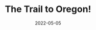 ---
title: The Trail to Oregon!
slug: trail-oregon
subheader: 'book by Jeff Blim, Nick Lang, and Matt Lang, music by Jeff Blim

  directed by Reese Klemm and Julia Fennell

  Spring 2022'
description: 'Based on the Oregon Trail computer game that we all grew up with and loved. <em>The Trail to Oregon</em> follows a family of five as they make their way from Missouri to Oregon in 1848. From starvation to bandits to dysentery, the family endures all of these challenges in hopes of a better life in Oregon.'
vimeo_link: https://player.vimeo.com/video/716090974
roles:
  Cast:
  - name: Tanaka Nemarundwe
    role: Mother
    bio: is a first-year Political Science and Economics double major. This is her first show with UT, however some of her favorite pre-college theater shows that she has been a part of were *Once On This Island*, *Les Miserables*, and *Freaky Friday*. 
  - name: Grey Moszkowski
    role: Father
    bio: is a fourth-year Political Science major in the College. With UT, he has previously worked on *Grenadine* (various roles). Outside of UT, he has performed in *Cabaret* (Ernst Ludwig), *Spring Awakening* (Adults), *The Drowsy Chaperone* (Aldolpho), *The Music Man* (Ensemble/Quartet u/s), *Rent* (Ensemble), and other works, both established and original. He also has experience in short films. Grey is excited to close out his college career with the cast and crew of TTO!
  - name: Gwendolyn Laub
    role: Son
    bio: is a second-year double majoring in Theater and Performance Studies and Gender and Sexuality Studies. This is Gwen's first UT show, but you may have seen her performing with the improv group Off-Off Campus! Some of her favorite previous roles have been Agnes in *She Kills Monsters* and Katherine in *Newsies*. Gwen would like to thank her family for always supporting her and the cast and crew of TTO for being so welcoming and creating an amazing show! She hopes you enjoy it and fully believe that this twenty year old girl is a seven year old boy.
  - name: Lillian McHugh
    role: Daughter
    bio: "is a second-year Biological Sciences major with a Visual Arts minor. She has previously been involved with UT's staged readings and a virtual monologue series by the Dean's Men. She can't wait to introduce her new script, \"DARLA: The Untold Story of a Western Barmaid\", to the masses."
  - name: Harry Franklin
    role: McDoon et al.
    bio: is a second-year Public Policy major. He has previously performed at the University in *Original Sin* (Simon) and *Love's Labour's Lost* (Don Armado). When not doing theatre, Harry enjoys a cappella, tap dancing, and joggling. He would like to thank the amazing cast and crew for a fantastic experience these past four months!
  - name: Jefferson Lind
    role: Grandpa/Cletus
    bio: is a second-year Economics and Psychology major (sorry). This is his first show with UT, although he's a prolific entertainer. In his spare time, he enjoys doing schoolwork, his job at the CLI, and work in Student Government (sorry again). Lind would like to dedicate this performance to all of the grandfathers in the audience. This one's for you.
  - name: Josh Winston
    role: Understudy - Men
    bio: is a first-year prospective Near Eastern Languages and Civilizations major. He's been doing theater since middle school, but this is his first official show here at UChicago! He hopes that you all enjoy taking your wagon party down the trail to Oregon!
  - name: Caroline Lopez
    role: Understudy - Mother
    bio: is a first-year Chemistry major. She is thrilled to be part of her first UT show and would like to thank the cast and crew for creating such a fun and welcoming environment and working so hard to put up this hysterical show.  
  - name: Kaleigh Perez
    role: Understudy - Kids
    bio: is a first-year Anthropology and Art History major. This is her first show with UT, but you might have seen her at several open mics around campus. She would like to thank the cast, crew, and directors for being so welcoming and wonderful in the past few months as the show came together. 
  Band:
  - name: Davis Cook
    role: Guitarist
    bio: is a third-year English major. This is his first time playing for a theater band.
  - name: Hayden Cremen
    role: Drummer
    bio: is a second-year History and Cinema and Media Studies major.
  - name: Abby Kanes
    role: Bass
    bio: is a first-year TAPS and Business Economics major. In UT she performed in the *The Heirs* Workshop (Aveline) in Fall 2021 and the TAPS show *Amazons and their Men* (The Frau) and this quarter she is the lead props designer on *Scientific Method*. She has played in pit orchestras at her performing arts summer camp and is thrilled to perform bass in UT as well. She is also a member of UT Committee. 
  - name: Elena Gill
    role: Pianist
    bio: is a second-year Public Policy and Linguistics major. She has previously worked on *Yivdak* (Music Composition/Direction) and *Love's Labour's Lost* (Assistant Sound Designer). In high school, she played Keyboard 1 in the pit for *RENT*, *Chicago*, and *Sister Act*.
  - name: Owen Dominguez
    role: Pianist
    bio: is a first-year biology and music double major. This is her first show with UT. In the wild you can find her researching frogs, composing music, and preaching the good word of octopuses.
  Production Staff:
  - name: Reese Klemm
    role: Co-Director/Choreographer
    bio:  is a third-year Economics major and French minor (anticipated French and Cinema double-minor). Her previous credits include working as Assistant Production Manager (*The Winter's Tale*, Fall 2019), Assistant Director (*The Old Man and The Old Moon*, Winter 2020), a handful of writing/directing credits from Theater[24], and two seasons of UT Committee. She is incredibly excited to make an example of Committee's first cross-quarter show and introduce UChicago to StarKid Productions, the company responsible for this unhinged musical!  
  - name: Julia Fennell
    role: Co-Director
  - name: Guilherme Galhardo
    role: Vocal Director
    bio: is a third-year Comparative Human Development major and Math minor. This is their first show with UT, and he's very grateful for the opportunity to work with fellow directors Julia Fennell and Reese Klemm. Gui has had so much fun bringing the score to life alongside the actors and instrumentalists, and would especially like to thank music director Sophie Hachten and pianist Elena Gill. He hopes you enjoy the show as much as he has, and they can't wait to see all the actors' hard work pay off!
  - name: Sophie Hachten
    role: Music Director
  - name: Ruhi Sah
    role: Production Manager
    bio: is a fourth-year in the College. She has previously worked as Assistant Production Manager on *Waiting for Godot*, and she is enthusiastic about all things StarKid!
  - name: Ariana Baginski
    role: Calling Stage Manager
    bio: is a third-year Molecular Engineering major on the Bioengineering track and a TAPS minor. She has previously worked on *The Winter's Tale* (Assistant Scenic Designer), *The Old Man and the Old Moon* (Assistant Scenic Designer), and *My H8 Letter to the Gr8 American Theater* (Assistant Sound Designer). She would like to thank her co-SM, Danielle, and the wonderful ASMs, Daniel and Emma, for sharing the workload of getting this show on its feet and for bringing fun into every rehearsal moment.
  - name: Danielle Yablonovskiy
    role: Deck Stage Manager
    bio: "is a second-year Economics and Psychology major. She has previously worked on *Welcome Back to My Channel* (Assistant Stage Manager) and *Ah Wing and the Automaton Eagle: Fall Workshop* (Stage Manager). She would like to thank Ariana for being the best co-SM ever and the rest of the cast and crew of *The Trail to Oregon* for making her first UChicago musical an unforgettable experience!"
  - name: Eleni Lefakis
    role: Dramaturg/Assistant Director
    bio: is a first-year TAPS and Data Science major. *The Trail to Oregon!* is her second UT mainstage, the first being *The Heirs* (Stage Manager). She is currently a member of UT committee and an honorary member of Commedia Dell'Arte (Stage Manager). She is forever grateful to the cast and crew of this show for putting up with her ballet-inspired choreography and teaching her that the American Bison is not, in fact, extinct!
  - name: Thomas Nielsen
    role: Scenic Designer
    bio: is a third-year Computer Science and Creative Writing major. You might've seen her previous work in *Love's Labour's Lost*. She'd like to thank everyone who helped realize the set that was only on paper just a few months ago!
  - name: Carolyn Johansen
    role: Costume Designer
    bio: is a third-year Economics and Data Science major. She has previously worked on *Original Sin* (Costume Designer) and *Love's Labour's Lost* (Costume Designer). 
  - name: Daisy Marshall
    role: Props Designer
    bio: is a second-year Sociology major and Media, Arts, and Design minor. He previously designed for *Original Sin* (Lighting Designer) and the *Ah Wing and the Automaton Eagle* workshop (Props Designer). His work this time around included buying nerf weapons with school funds, sliding in with goofy online purchases right under the wire, and putting too many lobster .pngs on illegal tender. He's incredibly grateful to the whole cast and crew for this opportunity.
  - name: June Villers
    role: Sound Designer
    bio: is a third-year English and Creative Writing major. She has previously worked on *The Winter's Tale* (Sound Designer), *The Old Man and the Old Moon* (Sound Designer), and *The Heirs* (Lighting Designer), among others. She thinks they should make a musical about Cool Math Games next.
  - name: Amelia Simonoff
    role: Lighting Designer
    bio: is a fourth-year Neuroscience and Music double major, as well as on the pre-med track. In the past, she did camera work for 86th Annual, as well as lighting design for *Fields of Asphodel* and *Ah Wing and the Automaton Eagle*. She hopes that you choose good names.
  - name: Emma Edwards
    role: Assistant Stage Manager
  - name: Daniel Arad
    role: Assistant Stage Manager
  - name: Gwendolyn Laub
    role: Assistant Choreographer
  - name: Tanya Cukierman
    role: Assistant Dramaturg
  - name: Nora Schultz
    role: Assistant Scenic Designer
    bio: is a second-year English and Gender and Sexuality Studies major. She has previously appeared in *Love's Labour's Lost* (Dumaine/Forester), has both acted in and curated multiple Theater[24]s, and is currently serving as the Arts Chair of the Dean's Men. Most importantly, they have actually successfully completed the original Oregon Trail computer game once before, but they don't remember how they did it, so don't ask them for tips!
  - name: Karinn Sytsma
    role: Assistant Scenic Designer
  - name: Eli Wiener
    role: Assistant Costume Designer
    bio: is a first-year Neuroscience and Biological Sciences major. This is their first (but hopefully not last!) show with University Theater. Outside of the costume shop or classes, you can find them dancing with UBallet, putting enzymes in tiny tubes in lab, or speaking to the many benefits of a Harper Café iced chai. 
  - name: Honor Torrance
    role: Assistant Costume Designer
  - name: Asia Quizon-Colquitt
    role: Assistant Costume Designer
    bio: is a second-year double majoring in East Asian Languages and Civilizations and Visual Arts. This is her first time being involved in a theatrical production. 
  - name: Allegra Hatem
    role: Props Mentor
  - name: Sophia Balabanova
    role: Assistant Sound Designer
  - name: Maya Doyle
    role: Assistant Lighting Designer
  - name: Sophia Pegues
    role: Assistant Lighting Designer
    bio: is a third-year Psychology and Business Economics major at the College.
  - name: Carolyn Heinzer
    role: Assistant Lighting Designer
    bio: is a first-year Computer Science and English major. They have previously written for Theater[24] in Fall and Spring quarter (“Disney World Is Not for Zombies”, “Urine Trouble”) and participated in staged readings. 
  - name: Alex Korfhage
    role: Assistant Lighting Designer
  - name: Isaiah Zwick-Schachter
    role: Master Electrician
  - name: Layla Lukaj
    role: Committee Liaison
  - name: Gigi Hancock
    role: Tech Staff Liaison
layout: show-info
quarter: spring
year: 2022
season: 2021-2022 Shows
date: 2022-05-05

---
